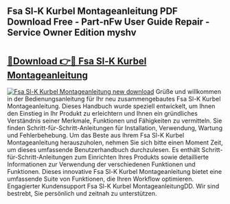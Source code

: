 ## Fsa Sl-K Kurbel Montageanleitung PDF Download Free - Part-nFw User Guide Repair - Service Owner Edition myshv

# <h2><a href="http://df7zz6.blite.top/?on=Fsa+Sl-K+Kurbel+Montageanleitung">🔗Download 👉🔴 Fsa Sl-K Kurbel Montageanleitung</a></h2>

[![Fsa Sl-K Kurbel Montageanleitung new download](https://i.imgur.com/lujVjoI.png)](http://df7zz6.blite.top/?on=Fsa+Sl-K+Kurbel+Montageanleitung)
Grüße und willkommen in der Bedienungsanleitung für Ihr neu zusammengebautes Fsa Sl-K Kurbel Montageanleitung. Dieses Handbuch wurde speziell entwickelt, um Ihnen den Einstieg in Ihr Produkt zu erleichtern und Ihnen ein gründliches Verständnis seiner Merkmale, Funktionen und Fähigkeiten zu vermitteln. Sie finden Schritt-für-Schritt-Anleitungen für Installation, Verwendung, Wartung und Fehlerbehebung. Um das Beste aus Ihrem Fsa Sl-K Kurbel Montageanleitung herauszuholen, nehmen Sie sich bitte einen Moment Zeit, um dieses umfassende Benutzerhandbuch durchzulesen. Es enthält Schritt-für-Schritt-Anleitungen zum Einrichten Ihres Produkts sowie detaillierte Informationen zur Verwendung der verschiedenen Funktionen und Funktionen. Dieses innovative Fsa Sl-K Kurbel Montageanleitung bietet eine umfassende Suite von Funktionen, die Ihren Workflow optimieren. Engagierter Kundensupport Fsa Sl-K Kurbel MontageanleitungDD. Wir sind bestrebt, Sie persönlich und zeitnah zu unterstützen.
